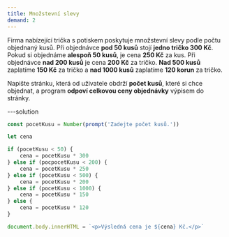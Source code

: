 ```yaml
---
title: Množstevní slevy
demand: 2
---
```


Firma nabízející trička s potiskem poskytuje množstevní slevy podle počtu objednaný kusů. Při objednávce **pod 50 kusů** stojí **jedno tričko 300 Kč**. Pokud si objednáme **alespoň 50 kusů**, je cena **250 Kč** za kus. Při objednávce **nad 200 kusů** je cena **200 Kč** za tričko. **Nad 500 kusů** zaplatíme **150 Kč** za tričko a **nad 1000 kusů** zaplatíme **120 korun** za tričko.

Napište stránku, která od uživatele obdrží **počet kusů**, které si chce objednat, a program **odpoví celkovou ceny objednávky** výpisem do stránky.

---solution

```js
const pocetKusu = Number(prompt('Zadejte počet kusů.'))

let cena

if (pocetKusu < 50) {
	cena = pocetKusu * 300
} else if (pocpocetKusu < 200) {
	cena = pocetKusu * 250
} else if (pocetKusu < 500) {
	cena = pocetKusu * 200
} else if (pocetKusu < 1000) {
	cena = pocetKusu * 150
} else {
	cena = pocetKusu * 120
}

document.body.innerHTML = `<p>Výsledná cena je ${cena} Kč.</p>`
```
